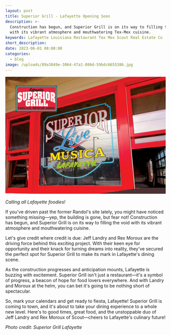 ```yaml
---
layout: post
title: Superior Grill - Lafayette Opening Soon
description: >-
  Construction has begun, and Superior Grill is on its way to filling the void
  with its vibrant atmosphere and mouthwatering Tex-Mex cuisine.
keywords: Lafayette Louisiana Restaurant Tex Mex Scout Real Estate Co
short_description:
date: 2023-06-01 08:00:00
categories:
  - blog
image: /uploads/89a3849e-3064-47a1-806d-59bdc6655386.jpg
---
```

![](/uploads/89a3849e-3064-47a1-806d-59bdc6655386-1.jpg)

<address class="text-right">Calling all Lafayette foodies!&nbsp;</address>

If you've driven past the former Randol's site lately, you might have noticed something missing—yep, the building is gone, but fear not! Construction has begun, and Superior Grill is on its way to filling the void with its vibrant atmosphere and mouthwatering cuisine.

Let's give credit where credit is due: Jeff Landry and Rex Moroux are the driving force behind this exciting project. With their keen eye for opportunity and their knack for turning dreams into reality, they've secured the perfect spot for Superior Grill to make its mark in Lafayette's dining scene.

As the construction progresses and anticipation mounts, Lafayette is buzzing with excitement. Superior Grill isn't just a restaurant—it's a symbol of progress, a beacon of hope for food lovers everywhere. And with Landry and Moroux at the helm, you can bet it's going to be nothing short of spectacular.

So, mark your calendars and get ready to fiesta, Lafayette! Superior Grill is coming to town, and it's about to take your dining experience to a whole new level. Here's to good times, great food, and the unstoppable duo of Jeff Landry and Rex Moroux of Scout—cheers to Lafayette's culinary future!

*Photo credit: Superior Grill Lafayette*
